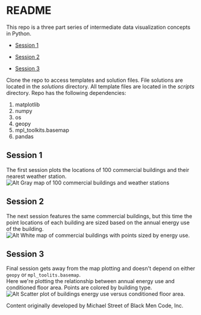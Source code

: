 # README #

This repo is a three part series of intermediate data visualization concepts in Python.

* [Session 1](#markdown-header-session-1)

* [Session 2](#markdown-header-session-2)

* [Session 3](#markdown-header-session-3)

Clone the repo to access templates and solution files.  File solutions are located 
in the *solutions* directory.  All template files are located in the
*scripts* directory.  Repo has the following dependencies:

1. matplotlib
2. numpy
3. os
4. geopy
5. mpl_toolkits.basemap
6. pandas

## Session 1

The first session plots the locations of 100 commercial buildings and their nearest weather
station.
![Alt Gray map of 100 commercial buildings and weather stations](https://bytebucket.org/blackmencode/bmc-core-data-vis/raw/f2e9ff12924d3e7455ee5f3b09773e8c54bfd6f3/figures/buildingslocs-session1.png)

## Session 2
The next session features the same commercial buildings, but this time the point locations of each
building are sized based on the annual energy use of the building.
![Alt White map of commercial buildings with points sized by energy use.](https://bytebucket.org/blackmencode/bmc-core-data-vis/raw/f2e9ff12924d3e7455ee5f3b09773e8c54bfd6f3/figures/buildingslocs-session2.png)

## Session 3
Final session gets away from the map plotting and doesn't depend on either `geopy` or `mpl_toolits.basemap`.  
Here we're plotting the relationship between annual energy use and conditioned floor area.  Points
are colored by building type.
![Alt Scatter plot of buildings energy use versus conditioned floor area.](https://bytebucket.org/blackmencode/bmc-core-data-vis/raw/f2e9ff12924d3e7455ee5f3b09773e8c54bfd6f3/figures/buildingsdata-session3.png)


Content originally developed by Michael Street of Black Men Code, Inc.